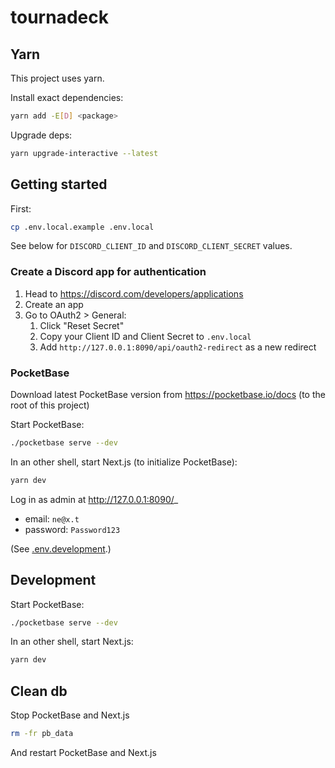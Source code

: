 # tournadeck

## Yarn

This project uses yarn.

Install exact dependencies:

```bash
yarn add -E[D] <package>
```

Upgrade deps:

```bash
yarn upgrade-interactive --latest
```

## Getting started

First:

```bash
cp .env.local.example .env.local
```

See below for `DISCORD_CLIENT_ID` and `DISCORD_CLIENT_SECRET` values.

### Create a Discord app for authentication

1. Head to https://discord.com/developers/applications
2. Create an app
3. Go to OAuth2 > General:
   1. Click "Reset Secret"
   2. Copy your Client ID and Client Secret to `.env.local`
   3. Add `http://127.0.0.1:8090/api/oauth2-redirect` as a new redirect

### PocketBase

Download latest PocketBase version from https://pocketbase.io/docs (to the root of this project)

Start PocketBase:

```bash
./pocketbase serve --dev
```

In an other shell, start Next.js (to initialize PocketBase):

```bash
yarn dev
```

Log in as admin at http://127.0.0.1:8090/_

- email: `ne@x.t`
- password: `Password123`

(See [.env.development](.env.development).)

## Development

Start PocketBase:

```bash
./pocketbase serve --dev
```

In an other shell, start Next.js:

```bash
yarn dev
```

## Clean db

Stop PocketBase and Next.js

```bash
rm -fr pb_data
```

And restart PocketBase and Next.js
